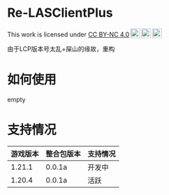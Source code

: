 # Re-LASClientPlus
<p xmlns:cc="http://creativecommons.org/ns#" >This work is licensed under <a href="https://creativecommons.org/licenses/by-nc/4.0/?ref=chooser-v1" target="_blank" rel="license noopener noreferrer" style="display:inline-block;">CC BY-NC 4.0<img style="height:22px!important;margin-left:3px;vertical-align:text-bottom;" src="https://mirrors.creativecommons.org/presskit/icons/cc.svg?ref=chooser-v1" alt=""><img style="height:22px!important;margin-left:3px;vertical-align:text-bottom;" src="https://mirrors.creativecommons.org/presskit/icons/by.svg?ref=chooser-v1" alt=""><img style="height:22px!important;margin-left:3px;vertical-align:text-bottom;" src="https://mirrors.creativecommons.org/presskit/icons/nc.svg?ref=chooser-v1" alt=""></a></p>

由于LCP版本号太乱+屎山的缘故，重构
# 如何使用
empty
# 支持情况
|游戏版本|整合包版本|支持情况|
|-|-|-|
|1.21.1|0.0.1a|开发中|
|1.20.4|0.0.1a|活跃|